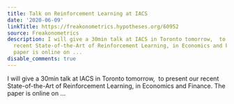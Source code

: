 ```yaml
---
title: Talk on Reinforcement Learning at IACS
date: '2020-06-09'
linkTitle: https://freakonometrics.hypotheses.org/60952
source: Freakonometrics
description: I will give a 30min talk at IACS in Toronto tomorrow,  to present our
  recent State-of-the-Art of Reinforcement Learning, in Economics and Finance. The
  paper is online on ...
disable_comments: true
---
```

I will give a 30min talk at IACS in Toronto tomorrow,  to present our recent State-of-the-Art of Reinforcement Learning, in Economics and Finance. The paper is online on ...